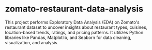 # zomato-restaurant-data-analysis
This project performs Exploratory Data Analysis (EDA) on Zomato's restaurant dataset to uncover insights about restaurant types, cuisines, location-based trends, ratings, and pricing patterns. It utilizes Python libraries like Pandas, Matplotlib, and Seaborn for data cleaning, visualization, and analysis.
